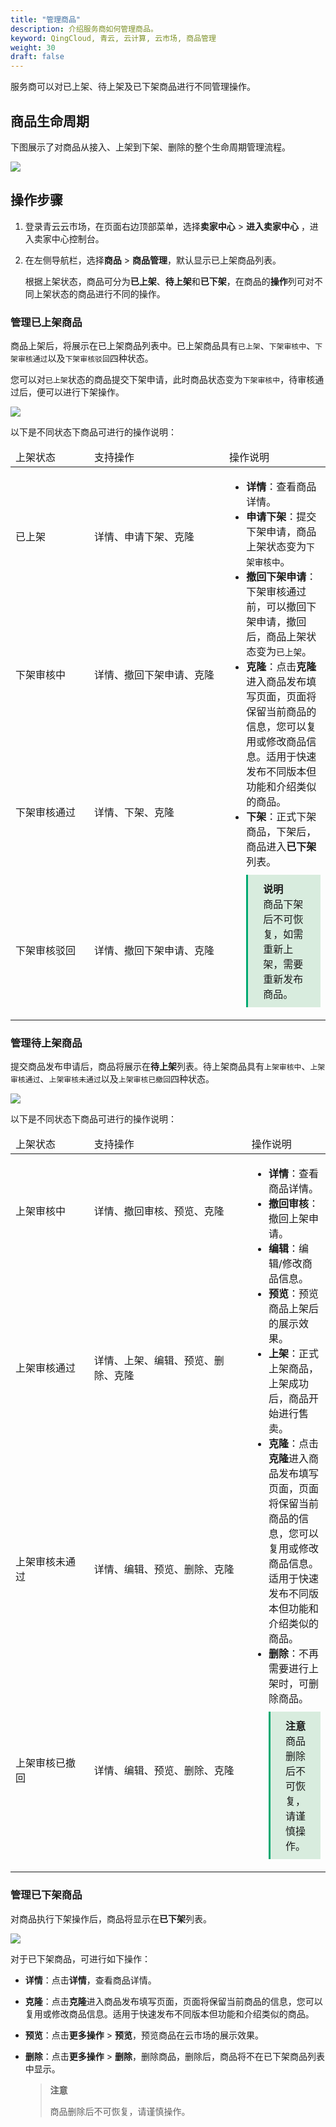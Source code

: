 ```yaml
---
title: "管理商品"
description: 介绍服务商如何管理商品。
keyword: QingCloud, 青云, 云计算, 云市场, 商品管理 
weight: 30
draft: false
---
```


服务商可以对已上架、待上架及已下架商品进行不同管理操作。

## 商品生命周期

下图展示了对商品从接入、上架到下架、删除的整个生命周期管理流程。

![](../../_images/goods_lifetime.svg)


## 操作步骤

1. 登录青云云市场，在页面右边顶部菜单，选择**卖家中心** > **进入卖家中心** ，进入卖家中心控制台。

2. 在左侧导航栏，选择**商品** > **商品管理**，默认显示已上架商品列表。

   根据上架状态，商品可分为**已上架**、**待上架**和**已下架**，在商品的**操作**列可对不同上架状态的商品进行不同的操作。

### 管理已上架商品

商品上架后，将展示在已上架商品列表中。已上架商品具有`已上架`、`下架审核中`、`下架审核通过`以及`下架审核驳回`四种状态。

您可以对`已上架`状态的商品提交下架申请，此时商品状态变为`下架审核中`，待审核通过后，便可以进行下架操作。

![](../../_images/goods_operation_1.png)

以下是不同状态下商品可进行的操作说明：

<table>
  <thead><tr><td style="width:110px">上架状态</td><td style="width:200px">支持操作</td><td>操作说明</td></tr></thead>
  <tr><td>已上架</td><td>详情、申请下架、克隆</td><td rowspan="4"><ul>
    <li><b>详情</b>：查看商品详情。</li>
    <li><b>申请下架</b>：提交下架申请，商品上架状态变为<code>下架审核中</code>。</li>
    <li><b>撤回下架申请</b>：下架审核通过前，可以撤回下架申请，撤回后，商品上架状态变为<code>已上架</code>。</li>
    <li><b>克隆</b>：点击<b>克隆</b>进入商品发布填写页面，页面将保留当前商品的信息，您可以复用或修改商品信息。适用于快速发布不同版本但功能和介绍类似的商品。</li>
    <li><b>下架</b>：正式下架商品，下架后，商品进入<b>已下架</b>列表。</li>
    <div style="background-color: #D8ECDE; padding: 10px 24px; margin: 10px 0; border-left: 3px solid #00a971;"><b>说明</b><br/>商品下架后不可恢复，如需重新上架，需要重新发布商品。</div>
    </ul>
</td></tr>
  <tr><td>下架审核中</td><td>详情、撤回下架申请、克隆</td></tr>
  <tr><td>下架审核通过</td><td>详情、下架、克隆</td></tr>
  <tr><td>下架审核驳回</td><td>详情、撤回下架申请、克隆</td></tr>
</table>




### 管理待上架商品

提交商品发布申请后，商品将展示在**待上架**列表。待上架商品具有`上架审核中`、`上架审核通过`、`上架审核未通过`以及`上架审核已撤回`四种状态。

![](../../_images/goods_operation_2.png)

以下是不同状态下商品可进行的操作说明：

<table>
  <thead><tr><td style="width:123px">上架状态</td><td style="width:265px">支持操作</td><td>操作说明</td></tr></thead>
  <tr><td>上架审核中</td><td>详情、撤回审核、预览、克隆</td><td rowspan="4"><ul>
    <li><b>详情</b>：查看商品详情。</li>
    <li><b>撤回审核</b>：撤回上架申请。</li>
    <li><b>编辑</b>：编辑/修改商品信息。</li>
     <li><b>预览</b>：预览商品上架后的展示效果。</li>
     <li><b>上架</b>：正式上架商品，上架成功后，商品开始进行售卖。</li>
    <li><b>克隆</b>：点击<b>克隆</b>进入商品发布填写页面，页面将保留当前商品的信息，您可以复用或修改商品信息。适用于快速发布不同版本但功能和介绍类似的商品。</li>
    <li><b>删除</b>：不再需要进行上架时，可删除商品。</li><div style="background-color: #D8ECDE; padding: 10px 24px; margin: 10px 0; border-left: 3px solid #00a971;"><b>注意</b><br/>商品删除后不可恢复，请谨慎操作。</div>
    </ul>
</td></tr>
  <tr><td>上架审核通过</td><td>详情、上架、编辑、预览、删除、克隆</td></tr>
  <tr><td>上架审核未通过</td><td>详情、编辑、预览、删除、克隆</td></tr>
  <tr><td>上架审核已撤回</td><td>详情、编辑、预览、删除、克隆</td></tr>
</table>




### 管理已下架商品

对商品执行下架操作后，商品将显示在**已下架**列表。

![](../../_images/goods_operation_3.png)

对于已下架商品，可进行如下操作：

- **详情**：点击**详情**，查看商品详情。
- **克隆**：点击<b>克隆</b>进入商品发布填写页面，页面将保留当前商品的信息，您可以复用或修改商品信息。适用于快速发布不同版本但功能和介绍类似的商品。
- **预览**：点击**更多操作** > **预览**，预览商品在云市场的展示效果。
- **删除**：点击**更多操作** > **删除**，删除商品，删除后，商品将不在已下架商品列表中显示。

  > **注意**
  >
  > 商品删除后不可恢复，请谨慎操作。

